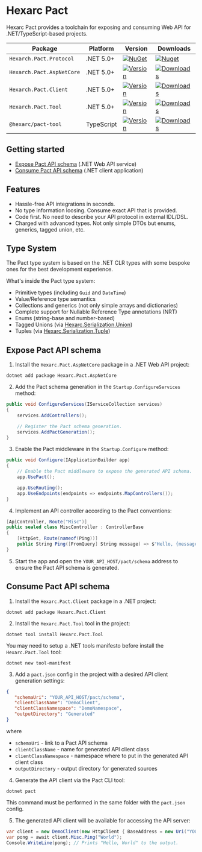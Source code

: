 # Hexarc Pact
Hexarc Pact provides a toolchain for exposing and consuming Web API for .NET/TypeScript-based projects.

|Package|Platform|Version|Downloads|
|-------|--------|-------|---------|
|`Hexarch.Pact.Protocol`| .NET 5.0+ | [![NuGet](https://img.shields.io/nuget/v/Hexarc.Pact.Protocol.svg)](https://nuget.org/packages/Hexarc.Pact.Protocol) | [![Nuget](https://img.shields.io/nuget/dt/Hexarc.Pact.Protocol.svg)](https://nuget.org/packages/Hexarc.Pact.Protocol) |
|`Hexarch.Pact.AspNetCore`| .NET 5.0+ | [![Version](http://img.shields.io/nuget/v/Hexarc.Pact.AspNetCore.svg)](https://nuget.org/packages/Hexarc.Pact.AspNetCore) | [![Downloads](https://img.shields.io/nuget/dt/Hexarc.Pact.AspNetCore.svg)](https://nuget.org/packages/Hexarc.Pact.AspNetCore) |
|`Hexarch.Pact.Client`| .NET 5.0+ | [![Version](http://img.shields.io/nuget/v/Hexarc.Pact.Client.svg)](https://nuget.org/packages/Hexarc.Pact.Client) | [![Downloads](https://img.shields.io/nuget/dt/Hexarc.Pact.Client.svg)](https://nuget.org/packages/Hexarc.Pact.Client) |
|`Hexarch.Pact.Tool`| .NET 5.0+ | [![Version](http://img.shields.io/nuget/v/Hexarc.Pact.Tool.svg)](https://nuget.org/packages/Hexarc.Pact.Tool) | [![Downloads](https://img.shields.io/nuget/dt/Hexarc.Pact.Tool.svg)](https://nuget.org/packages/Hexarc.Pact.Tool) |
|`@hexarc/pact-tool`| TypeScript | [![Version](http://img.shields.io/npm/v/@hexarc/pact-tool.svg)](https://www.npmjs.org/package/@hexarc/pact-tool) | [![Downloads](http://img.shields.io/npm/dt/@hexarc/pact-tool.svg)](https://www.npmjs.org/package/@hexarc/pact-tool) |

## Getting started
* [Expose Pact API schema](#expose-pact-api-schema) (.NET Web API service)
* [Consume Pact API schema](#consume-pact-api-schema) (.NET client application)

## Features
* Hassle-free API integrations in seconds.
* No type information loosing. Consume exact API that is provided.
* Code first. No need to describe your API protocol in external IDL/DSL.
* Charged with advanced types. Not only simple DTOs but enums, generics, tagged union, etc.

## Type System
The Pact type system is based on the .NET CLR types with some bespoke ones
for the best development experience. 

What's inside the Pact type system:
* Primitive types (including `Guid` and `DateTime`)
* Value/Reference type semantics
* Collections and generics (not only simple arrays and dictionaries)
* Complete support for Nullable Reference Type annotations (NRT)
* Enums (string-base and number-based)
* Tagged Unions (via [Hexarc.Serialization.Union](https://github.com/hexarc-software/hexarc-serialization))
* Tuples (via [Hexarc.Serialization.Tuple](https://github.com/hexarc-software/hexarc-serialization))

## Expose Pact API schema
1. Install the `Hexarc.Pact.AspNetCore` package in a .NET Web API project:
```shell
dotnet add package Hexarc.Pact.AspNetCore
```
2. Add the Pact schema generation in the `Startup.ConfigureServices` method:
```c#
public void ConfigureServices(IServiceCollection services)
{
    services.AddControllers();

    // Register the Pact schema generation.
    services.AddPactGeneration();
}
```
3. Enable the Pact middleware in the `Startup.Configure` method:
```c#
public void Configure(IApplicationBuilder app)
{
    // Enable the Pact middleware to expose the generated API schema.
    app.UsePact();

    app.UseRouting();
    app.UseEndpoints(endpoints => endpoints.MapControllers());
}
```
4. Implement an API controller according to the Pact conventions:
```c#
[ApiController, Route("Misc")]
public sealed class MiscController : ControllerBase
{
    [HttpGet, Route(nameof(Ping))]
    public String Ping([FromQuery] String message) => $"Hello, {message}";
}
```
5. Start the app and open the `YOUR_API_HOST/pact/schema` address to ensure 
   the Pact API schema is generated.
   
## Consume Pact API schema
1. Install the `Hexarc.Pact.Client` package in a .NET project:
```shell
dotnet add package Hexarc.Pact.Client
```
2. Install the `Hexarc.Pact.Tool` tool in the project:
```shell
dotnet tool install Hexarc.Pact.Tool
```
You may need to setup a .NET tools manifesto before 
install the `Hexarc.Pact.Tool` tool:
```shell
dotnet new tool-manifest
```
3. Add a `pact.json` config in the project with a desired API client 
   generation settings:
```json
{
   "schemaUri": "YOUR_API_HOST/pact/schema",
   "clientClassName": "DemoClient",
   "clientClassNamespace": "DemoNamespace",
   "outputDirectory": "Generated"
}
```
where
* `schemaUri` - link to a Pact API schema
* `clientClassName` - name for generated API client class
* `clientClassNamespace` - namespace where to put in the generated API client class
* `outputDirectory` - output directory for generated sources
4. Generate the API client via the Pact CLI tool:
```shell
dotnet pact
```
This command must be performed in the same folder with the `pact.json` config.

5. The generated API client will be available for accessing the API server:
```c#
var client = new DemoClient(new HttpClient { BaseAddress = new Uri("YOUR_API_HOST") });
var pong = await client.Misc.Ping("World");
Console.WriteLine(pong); // Prints "Hello, World" to the output.
```

